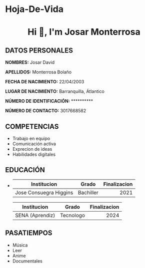 # Hoja-De-Vida
<h1 align="center">Hi 👋, I'm Josar Monterrosa</h1>

## DATOS PERSONALES ##
**NOMBRES:** Josar David

**APELLIDOS:** Monterrosa Bolaño

**FECHA DE NACIMIENTO:** 22/04/2003

**LUGAR DE NACIMIENTO:** Barranquilla, Átlantico

**NÚMERO DE IDENTIFICACIÓN:** **********

**NÚMERO DE CONTACTO:** 3017668582

## COMPETENCIAS ##
- Trabajo en equipo
- Comunicación activa
- Exprecion de ideas
- Habilidades digitales
## EDUCACIÓN ##
- |  Institucion                     |     Grado       |  Finalizacion |
  |--------------------------------- |:---------------:|--------------:|
  | Jose Consuegra Higgins           |  Bachiller      | 2021          |

  | Institucion                      |      Grado      |  Finalizacion |
  |--------------------------------- |:---------------:|--------------:|
  | SENA           (Aprendiz)        |  Tecnologo      |      2024     |
## PASATIEMPOS ##
- Música
- Leer
- Anime
- Documentales
